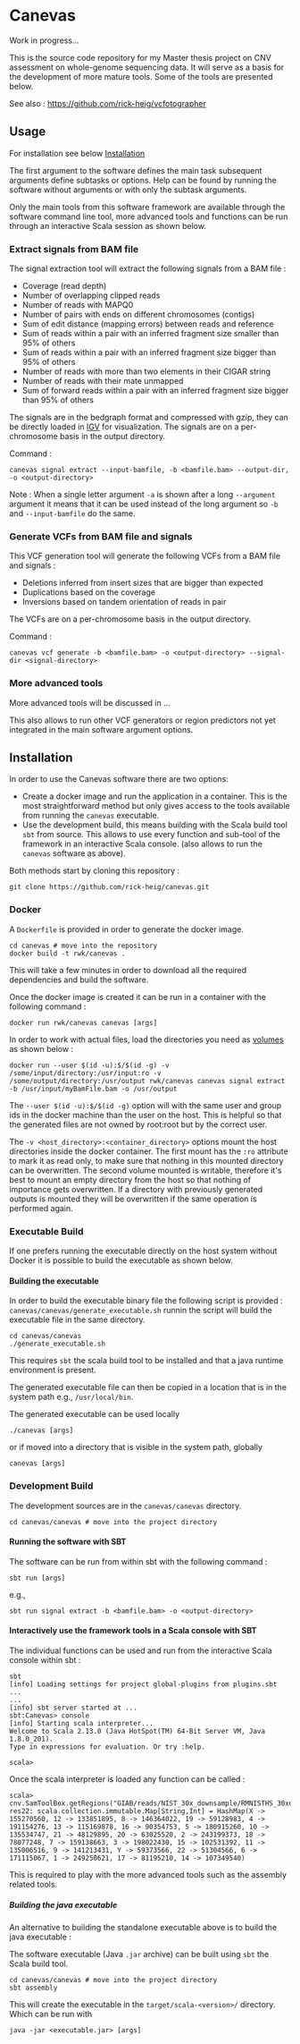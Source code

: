 # Canevas

Work in progress...  

This is the source code repository for my Master thesis project on CNV assessment on whole-genome sequencing data. It will serve as a basis for the development of more mature tools. Some of the tools are presented below.

See also : https://github.com/rick-heig/vcfotographer


## Usage

For installation see below [Installation](#Installation)

The first argument to the software defines the main task subsequent arguments define subtasks or options. Help can be found by running the software without arguments or with only the subtask arguments.

Only the main tools from this software framework are available through the software command line tool, more advanced tools and functions can be run through an interactive Scala session as shown below.

### Extract signals from BAM file

The signal extraction tool will extract the following signals from a BAM file :

- Coverage (read depth)
- Number of overlapping clipped reads
- Number of reads with MAPQ0
- Number of pairs with ends on different chromosomes (contigs)
- Sum of edit distance (mapping errors) between reads and reference
- Sum of reads within a pair with an inferred fragment size smaller than 95% of others
- Sum of reads within a pair with an inferred fragment size bigger than 95% of others
- Number of reads with more than two elements in their CIGAR string
- Number of reads with their mate unmapped
- Sum of forward reads within a pair with an inferred fragment size bigger than 95% of others

The signals are in the bedgraph format and compressed with gzip, they can be directly loaded in [IGV](https://software.broadinstitute.org/software/igv/) for visualization. The signals are on a per-chromosome basis in the output directory.

Command :

```
canevas signal extract --input-bamfile, -b <bamfile.bam> --output-dir, -o <output-directory>
```

Note : When a single letter argument `-a` is shown after a long `--argument` argument it means that it can be used instead of the long argument so `-b` and `--input-bamfile` do the same.

### Generate VCFs from BAM file and signals

This VCF generation tool will generate the following VCFs from a BAM file and signals :

- Deletions inferred from insert sizes that are bigger than expected
- Duplications based on the coverage
- Inversions based on tandem orientation of reads in pair

The VCFs are on a per-chromosome basis in the output directory.

Command :

```
canevas vcf generate -b <bamfile.bam> -o <output-directory> --signal-dir <signal-directory>
```

### More advanced tools

More advanced tools will be discussed in ...

This also allows to run other VCF generators or region predictors not yet integrated in the main software argument options.

## Installation

In order to use the Canevas software there are two options:

- Create a docker image and run the application in a container. This is the most straightforward method but only gives access to the tools available from running the `canevas` executable.
- Use the development build, this means building with the Scala build tool `sbt` from source. This allows to use every function and sub-tool of the framework in an interactive Scala console. (also allows to run the `canevas` software as above).

Both methods start by cloning this repository :

```
git clone https://github.com/rick-heig/canevas.git
```

### Docker
A `Dockerfile` is provided in order to generate the docker image.

```
cd canevas # move into the repository
docker build -t rwk/canevas .
```

This will take a few minutes in order to download all the required dependencies and build the software.

Once the docker image is created it can be run in a container with the following command :

```
docker run rwk/canevas canevas [args]
```

In order to work with actual files, load the directories you need as [volumes](https://docs.docker.com/storage/volumes/) as shown below :

```
docker run --user $(id -u):$/$(id -g) -v /some/input/directory:/usr/input:ro -v /some/output/directory:/usr/output rwk/canevas canevas signal extract -b /usr/input/myBamFile.bam -o /usr/output
```

The `--user $(id -u):$/$(id -g)` option will with the same user and group ids in the docker machine than the user on the host. This is helpful so that the generated files are not owned by root:root but by the correct user.

The `-v <host_directory>:<container_directory>` options mount the host directories inside the docker container. The first mount has the `:ro` attribute to mark it as read only, to make sure that nothing in this mounted directory can be overwritten. The second volume mounted is writable, therefore it's best to mount an empty directory from the host so that nothing of importance gets overwritten. If a directory with previously generated outputs is mounted they will be overwritten if the same operation is performed again.

### Executable Build

If one prefers running the executable directly on the host system without Docker it is possible to build the executable as shown below.

#### Building the executable

In order to build the executable binary file the following script is provided : `canevas/canevas/generate_executable.sh` runnin the script will build the executable file in the same directory.

```
cd canevas/canevas
./generate_executable.sh
```

This requires `sbt` the scala build tool to be installed and that a java runtime environment is present.

The generated executable file can then be copied in a location that is in the system path e.g., `/usr/local/bin`.

The generated executable can be used locally 

```
./canevas [args]
```

or if moved into a directory that is visible in the system path, globally

```
canevas [args]
```

### Development Build

The development sources are in the `canevas/canevas` directory.

```
cd canevas/canevas # move into the project directory
```

#### Running the software with SBT
The software can be run from within sbt with the following command :

```
sbt run [args]
```

e.g.,

```
sbt run signal extract -b <bamfile.bam> -o <output-directory>
```

#### Interactively use the framework tools in a Scala console with SBT
The individual functions can be used and run from the interactive Scala console within sbt :

```
sbt
[info] Loading settings for project global-plugins from plugins.sbt ...
...
[info] sbt server started at ...
sbt:Canevas> console
[info] Starting scala interpreter...
Welcome to Scala 2.13.0 (Java HotSpot(TM) 64-Bit Server VM, Java 1.8.0_201).
Type in expressions for evaluation. Or try :help.

scala> 
```

Once the scala interpreter is loaded any function can be called :

```
scala> cnv.SamToolBox.getRegions("GIAB/reads/NIST_30x_downsample/RMNISTHS_30xdownsample.bam")
res22: scala.collection.immutable.Map[String,Int] = HashMap(X -> 155270560, 12 -> 133851895, 8 -> 146364022, 19 -> 59128983, 4 -> 191154276, 13 -> 115169878, 16 -> 90354753, 5 -> 180915260, 10 -> 135534747, 21 -> 48129895, 20 -> 63025520, 2 -> 243199373, 18 -> 78077248, 7 -> 159138663, 3 -> 198022430, 15 -> 102531392, 11 -> 135006516, 9 -> 141213431, Y -> 59373566, 22 -> 51304566, 6 -> 171115067, 1 -> 249250621, 17 -> 81195210, 14 -> 107349540)
```

This is required to play with the more advanced tools such as the assembly related tools.

##### Building the java executable
An alternative to building the standalone executable above is to build the java executable :

The software executable (Java `.jar` archive) can be built using `sbt` the Scala build tool.

```
cd canevas/canevas # move into the project directory
sbt assembly
```

This will create the executable in the `target/scala-<version>/` directory. Which can be run with 

```
java -jar <executable.jar> [args]
```